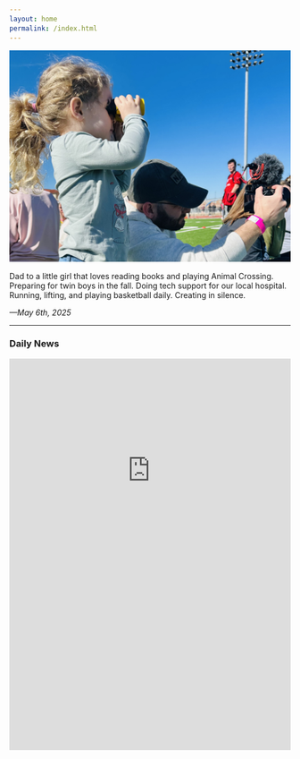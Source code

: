 ```yaml
---
layout: home
permalink: /index.html
---
```


![Now](assets/now.jpg)

Dad to a little girl that loves reading books and playing Animal Crossing. Preparing for twin boys in the fall. Doing tech support for our local hospital. Running, lifting, and playing basketball daily. Creating in silence.

*—May 6th, 2025*

----

### Daily News

<div style="width: 100%; height: 1200px; overflow: hidden; position: relative;">
  <iframe 
    src="https://reederapp.net/Tkkabi0mQNe7RQtZCseHJg"
    style="position: absolute; top: -300px; left: 0; width: 100%; height: 1000px; border: none;"
    scrolling="yes">
  </iframe>
</div>
